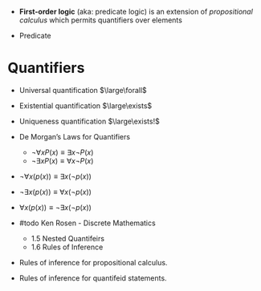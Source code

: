  

- **First-order logic** (aka: predicate logic) is an extension of *propositional calculus* which permits quantifiers over elements


- Predicate


# Quantifiers

- Universal quantification $\large\forall$
- Existential quantification $\large\exists$
- Uniqueness quantification $\large\exists!$


- De Morgan’s Laws for Quantifiers
	- $\lnot\forall{x}P(x)\equiv \exists x\lnot P(x)$
	- $\lnot\exists{x}P(x)\equiv \forall x\lnot P(x)$



- $\lnot\forall{x(p(x))\equiv{\exists{x(\lnot{p(x)})}}}$
- $\lnot\exists{x(p(x))\equiv{\forall{x(\lnot{p(x)})}}}$
- $\forall{x(p(x))\equiv{\lnot\exists{x(\lnot{p(x)})}}}$


- #todo Ken Rosen - Discrete Mathematics
	- 1.5 Nested Quantifeirs 
	- 1.6 Rules of Inference 
- Rules of inference for propositional calculus. 
- Rules of inference for quantifeid statements.